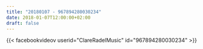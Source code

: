```yaml
---
title: "20180107 - 967894280030234"
date: 2018-01-07T12:00:00+02:00
draft: false
---
```


{{< facebookvideov userid="ClareRadelMusic" id="967894280030234" >}}